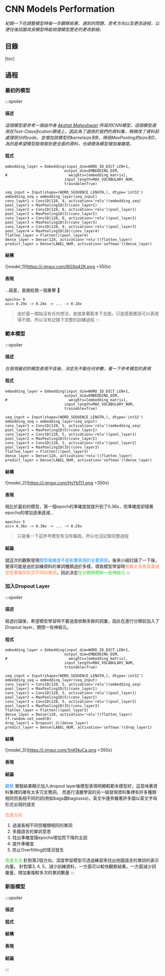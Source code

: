 # CNN Models Performation
*紀錄一下在調整模型時每一步觀察結果、遇到的問題、思考方向以及更改過程，以便往後試圖改良模型時能梳理模型歷史的更改脈絡。*
## 目錄
[toc]

## 過程

### 最初的模型
:::spoiler
#### 描述
*這個模型是參考一個由作者 [Akshat Maheshwari](https://github.com/akki3d76) 所寫的CNN模型，這個模型適用在Text-Classification領域上，因此為了適用於我們的資料集，稍微改了資料前處理部分的code，並增加該模型的kernelsize到8，降低MaxPooling的size到3，為的是希望模型能吸取到更全面的資料，也順便為模型增加複雜度。*
#### 程式
```python=
embedding_layer = Embedding(input_dim=WORD_ID_DICT_LEN+1, 
                           output_dim=EMBEDDING_DIM, 
#                            weights=[embedding_matrix], 
                           input_length=MAX_VOCABULARY_NUM, 
                           trainable=True)

seq_input = Input(shape=(WORD_SEQUENCE_LENGTH,), dtype='int32')
embedding_seq = embedding_layer(seq_input)
conv_layer1 = Conv1D(128, 8, activation='relu')(embedding_seq)
pool_layer1 = MaxPooling1D(3)(conv_layer1)
conv_layer2 = Conv1D(128, 8, activation='relu')(pool_layer1)
pool_layer2 = MaxPooling1D(3)(conv_layer2)
conv_layer3 = Conv1D(128, 8, activation='relu')(pool_layer2)
pool_layer3 = MaxPooling1D(3)(conv_layer3)
conv_layer4 = Conv1D(128, 8, activation='relu')(pool_layer3)
pool_layer4 = MaxPooling1D(26)(conv_layer4)
flatten_layer = Flatten()(pool_layer4)
dense_layer = Dense(128, activation='relu')(flatten_layer)
predict_layer = Dense(LABEL_NUM, activation='softmax')(dense_layer)
```

#### 結構
![model_1](https://i.imgur.com/6GXq42K.png =350x)

#### 表現
...超差，直接給我一個重擊 :punch: 
```
epochs= 9
acc= 0.29x -> 0.28x -> ... -> 0.28x
```
> 由於最一開始沒有任何想法，直接拿著範本下去跑，只是感覺應該可以表現得不錯，所以沒有記錄下完整的訓練過程
:::

### 範本模型
:::spoiler
#### 描述
*在發現最初的模型表現不佳後，決定先不動任何參數，看一下參考模型的表現*
#### 程式
```python=
embedding_layer = Embedding(input_dim=WORD_ID_DICT_LEN+1, 
                           output_dim=EMBEDDING_DIM, 
#                            weights=[embedding_matrix], 
                           input_length=MAX_VOCABULARY_NUM, 
                           trainable=True)

seq_input = Input(shape=(WORD_SEQUENCE_LENGTH,), dtype='int32')
embedding_seq = embedding_layer(seq_input)
conv_layer1 = Conv1D(128, 5, activation='relu')(embedding_seq)
pool_layer1 = MaxPooling1D(5)(conv_layer1)
conv_layer2 = Conv1D(128, 5, activation='relu')(pool_layer1)
pool_layer2 = MaxPooling1D(5)(conv_layer2)
conv_layer3 = Conv1D(128, 5, activation='relu')(pool_layer2)
pool_layer3 = MaxPooling1D(35)(conv_layer3)
flatten_layer = Flatten()(pool_layer3)
dense_layer = Dense(128, activation='relu')(flatten_layer)
predict_layer = Dense(LABEL_NUM, activation='softmax')(dense_layer)
```

#### 結構
![model_2](https://i.imgur.com/HyYbTI1.png =350x)


#### 表現
相比於最初的模型，第一個epoch的準確度就提升到了0.36x，但準確度卻隨著epochs的增加逐漸遞減...
```
epochs= 5
acc= 0.36x -> 0.30x -> ... -> 0.29x
```
> 只是看一下這參考模型有沒有騙我，所以也沒記錄完整過程

#### 結論
就這次的觀察發現<span style='color:dodgerblue'>模型複雜度不是影響表現的主要原因</span>，後來小組討論了一下後，覺得可能是由於訓練資料的單詞種類過於多樣，導致模型學習時<span style='color:coral'>依賴太多無意義或意思重複但型式不同的單詞</span>，因此決定<span style='color:limegreen'>在分類時關掉一些神經元</span>
:::

### 加入Dropout Layer
:::spoiler
#### 描述
經過討論後，希望模型學習時不要過度依賴多餘的詞彙，因此在進行分類前加入了Dropout layer，關閉一些神經元。
#### 程式
```python=
embedding_layer = Embedding(input_dim=WORD_ID_DICT_LEN+1, 
                           output_dim=EMBEDDING_DIM, 
#                            weights=[embedding_matrix], 
                           input_length=MAX_VOCABULARY_NUM, 
                           trainable=True)

seq_input = Input(shape=(WORD_SEQUENCE_LENGTH,), dtype='int32')
embedding_seq = embedding_layer(seq_input)
conv_layer1 = Conv1D(128, 5, activation='relu')(embedding_seq)
pool_layer1 = MaxPooling1D(5)(conv_layer1)
conv_layer2 = Conv1D(128, 5, activation='relu')(pool_layer1)
pool_layer2 = MaxPooling1D(5)(conv_layer2)
conv_layer3 = Conv1D(128, 5, activation='relu')(pool_layer2)
pool_layer3 = MaxPooling1D(35)(conv_layer3)
flatten_layer = Flatten()(pool_layer3)
dense_layer = Dense(128, activation='relu')(flatten_layer)
tf.random.set_seed(0)
drop_layer1 = Dropout(.2)(dense_layer)
predict_layer = Dense(LABEL_NUM, activation='softmax')(drop_layer1)
```

#### 結構
![model_3](https://i.imgur.com/1mKNuCa.png =350x)

#### 表現
#### 結論
<span style='color:dodgerblue'>觀察</span>
實驗結果顯示加入dropout layer後模型表現明顯較範本模型好，這意味著資料集裡的確有太多冗言贅詞。
而進行淺層學習的另一組發現資料集裡有許多種類相同但長相不同的詞(例如bags跟bagsssss)，英文中還參雜著許多國以英文字母形式出現的語言

<span style='color:coral'>改進方向</span>
1. 過濾長相不同但種類相同的單詞
2. 多國語言的單詞意思
3. 找出準確度隨epochs增加而下降的主因
4. 提升準確度
5. 防止Overfitting的情況發生

<span style='color:limegreen'>改進方法</span>
針對第2個方向，深度學習模型可透過練習來找出他國語言的單詞的表示向量。
針對第3, 4, 5，減少訓練資料，一方面可以較快觀察結果，一方面減少詞彙量，增加重複較多次的單詞數量
:::

### 新版模型
:::spoiler
#### 描述
#### 程式
#### 結構
#### 表現
#### 結論
:::

